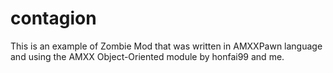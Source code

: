 # contagion
 
This is an example of Zombie Mod that was written in AMXXPawn language and using the AMXX Object-Oriented module by honfai99 and me.
